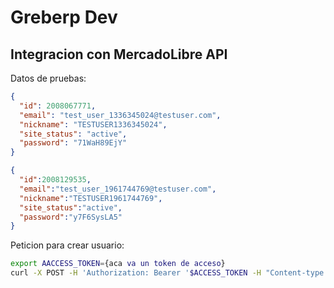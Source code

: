 # Greberp Dev

## Integracion con MercadoLibre API

Datos de pruebas:

```json
{
  "id": 2008067771,
  "email": "test_user_1336345024@testuser.com",
  "nickname": "TESTUSER1336345024",
  "site_status": "active",
  "password": "71WaH89EjY"
}
```

```json
{
  "id":2008129535,
  "email":"test_user_1961744769@testuser.com",
  "nickname":"TESTUSER1961744769",
  "site_status":"active",
  "password":"y7F6SysLA5"
}
```
Peticion para crear usuario:

```sh
export AACCESS_TOKEN={aca va un token de acceso}
curl -X POST -H 'Authorization: Bearer '$ACCESS_TOKEN -H "Content-type: application/json" -d '{"site_id":"MLA"}' https://api.mercadolibre.com/users/test_user
```